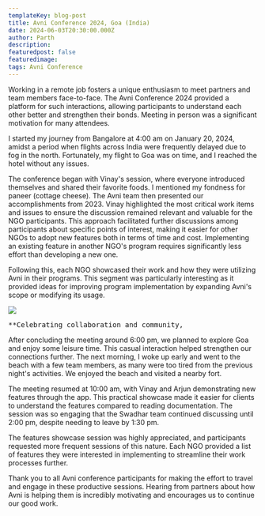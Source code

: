 ```yaml
---
templateKey: blog-post
title: Avni Conference 2024, Goa (India)
date: 2024-06-03T20:30:00.000Z
author: Parth 
description:
featuredpost: false
featuredimage:
tags: Avni Conference
---
```




Working in a remote job fosters a unique enthusiasm to meet partners and team members face-to-face. The Avni Conference 2024 provided a platform for such interactions, allowing participants to understand each other better and strengthen their bonds. Meeting in person was a significant motivation for many attendees.

I started my journey from Bangalore at 4:00 am on January 20, 2024, amidst a period when flights across India were frequently delayed due to fog in the north. Fortunately, my flight to Goa was on time, and I reached the hotel without any issues.

The conference began with Vinay's session, where everyone introduced themselves and shared their favorite foods. I mentioned my fondness for paneer (cottage cheese). The Avni team then presented our accomplishments from 2023. Vinay highlighted the most critical work items and issues to ensure the discussion remained relevant and valuable for the NGO participants. This approach facilitated further discussions among participants about specific points of interest, making it easier for other NGOs to adopt new features both in terms of time and cost. Implementing an existing feature in another NGO's program requires significantly less effort than developing a new one.

Following this, each NGO showcased their work and how they were utilizing Avni in their programs. This segment was particularly interesting as it provided ideas for improving program implementation by expanding Avni's scope or modifying its usage.

<div style="width: 70%">
    <img src="/img/2024-06-03-avni-conference-goa/team.png"><pre>**Celebrating collaboration and community, Grateful for our dedicated team and inspiring NGO clients who make a difference every day.**</pre>
</div>

After concluding the meeting around 6:00 pm, we planned to explore Goa and enjoy some leisure time. This casual interaction helped strengthen our connections further. The next morning, I woke up early and went to the beach with a few team members, as many were too tired from the previous night's activities. We enjoyed the beach and visited a nearby fort.

The meeting resumed at 10:00 am, with Vinay and Arjun demonstrating new features through the app. This practical showcase made it easier for clients to understand the features compared to reading documentation. The session was so engaging that the Swadhar team continued discussing until 2:00 pm, despite needing to leave by 1:30 pm.

The features showcase session was highly appreciated, and participants requested more frequent sessions of this nature. Each NGO provided a list of features they were interested in implementing to streamline their work processes further.

Thank you to all Avni conference participants for making the effort to travel and engage in these productive sessions. Hearing from partners about how Avni is helping them is incredibly motivating and encourages us to continue our good work.
